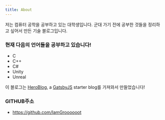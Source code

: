 ```yaml
---
title: About
---
```

저는 컴퓨터 공학을 공부하고 있는 대학생입니다.
군대 가기 전에 공부한 것들을 정리하고 싶어서 만든 기술 블로그입니다.
 
### 현재 다음의 언어들을 공부하고 있습니다!
  * C
  * C++
  * C#
  * Unity
  * Unreal

이 블로그는 [HeroBlog](https://github.com/greglobinski/gatsby-starter-hero-blog), a [GatsbyJS](https://www.gatsbyjs.org/) starter blog를 가져와서 만들었습니다!

### GITHUB주소
 * https://github.com/IamGroooooot
  